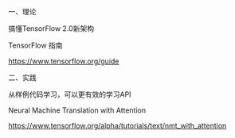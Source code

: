 一、理论

搞懂TensorFlow 2.0新架构

TensorFlow 指南

https://www.tensorflow.org/guide



二、实践

从样例代码学习，可以更有效的学习API

Neural Machine Translation with Attention

<https://www.tensorflow.org/alpha/tutorials/text/nmt_with_attention>

